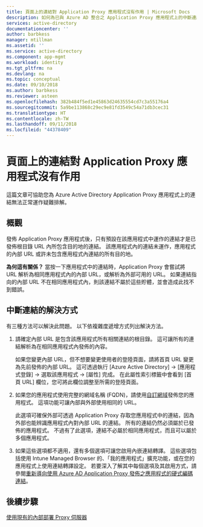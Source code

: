 ```yaml
---
title: 頁面上的連結對 Application Proxy 應用程式沒有作用 | Microsoft Docs
description: 如何為已與 Azure AD 整合之 Application Proxy 應用程式上的中斷連結問題疑難排解
services: active-directory
documentationcenter: ''
author: barbkess
manager: mtillman
ms.assetid: ''
ms.service: active-directory
ms.component: app-mgmt
ms.workload: identity
ms.tgt_pltfrm: na
ms.devlang: na
ms.topic: conceptual
ms.date: 09/10/2018
ms.author: barbkess
ms.reviewer: asteen
ms.openlocfilehash: 382b484f5ed1e45863d24635554cd7c3a55176a4
ms.sourcegitcommit: 5a9be113868c29ec9e81fd3549c54a71db3cec31
ms.translationtype: HT
ms.contentlocale: zh-TW
ms.lasthandoff: 09/11/2018
ms.locfileid: "44378409"
---
```

# <a name="links-on-the-page-dont-work-for-an-application-proxy-application"></a>頁面上的連結對 Application Proxy 應用程式沒有作用

這篇文章可協助您為 Azure Active Directory Application Proxy 應用程式上的連結無法正常運作疑難排解。

## <a name="overview"></a>概觀 
發佈 Application Proxy 應用程式後，只有預設在該應用程式中運作的連結才是已發佈根目錄 URL 內所包含目的地的連結。 該應用程式內的連結未運作，應用程式的內部 URL 或許未包含應用程式內連結的所有目的地。

**為何這有關係？** 當按一下應用程式中的連結時，Application Proxy 會嘗試將 URL 解析為相同應用程式內的內部 URL，或解析為外部可用的 URL。 如果連結指向的內部 URL 不在相同應用程式內，則該連結不屬於這些貯體，並會造成此找不到錯誤。

## <a name="ways-you-can-resolve-broken-links"></a>中斷連結的解決方式

有三種方法可以解決此問題。 以下依複雜度遞增方式列出解決方法。

1.  請確定內部 URL 是包含該應用程式所有相關連結的根目錄。 這可讓所有的連結解析為在相同應用程式內發佈的內容。

    如果您變更內部 URL，但不想要變更使用者的登陸頁面，請將首頁 URL 變更為先前發佈的內部 URL。 這可透過執行 [Azure Active Directory] -&gt; [應用程式登錄] -&gt; 選取該應用程式 -&gt; [屬性] 完成。 在此屬性索引標籤中會看到 [首頁 URL] 欄位，您可將此欄位調整至所需的登陸頁面。

2.  如果您的應用程式使用完整的網域名稱 (FQDN)，請使用[自訂網域](application-proxy-configure-custom-domain.md)發佈您的應用程式。 這項功能可讓內部與外部使用相同的 URL。

    此選項可確保外部可透過 Application Proxy 存取您應用程式中的連結，因為外部也能辨識應用程式內對內部 URL 的連結。 所有的連結仍然必須屬於已發佈的應用程式。 不過有了此選項，連結不必屬於相同應用程式，而且可以屬於多個應用程式。

3.  如果這些選項都不適用，還有多個選項可讓您啟用內嵌連結轉譯。 這些選項包括使用 Intune Managed Browser 的、「我的應用程式」擴充功能，或在您的應用程式上使用連結轉譯設定。 若要深入了解其中每個選項及其啟用方式，請參閱[重新導向使用 Azure AD Application Proxy 發佈之應用程式的硬式編碼連結](application-proxy-configure-hard-coded-link-translation.md)。

## <a name="next-steps"></a>後續步驟
[使用現有的內部部署 Proxy 伺服器](application-proxy-configure-connectors-with-proxy-servers.md)

